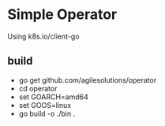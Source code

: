 # Simple Operator
Using k8s.io/client-go

## build

* go get github.com/agilesolutions/operator
* cd operator
* set GOARCH=amd64
* set GOOS=linux
* go build -o ./bin . 
